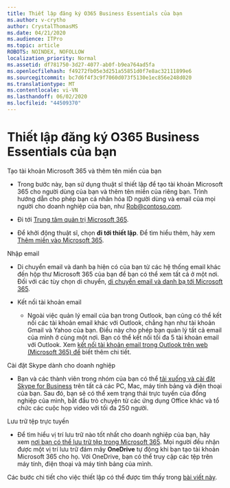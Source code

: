 ```yaml
---
title: Thiết lập đăng ký O365 Business Essentials của bạn
ms.author: v-crytho
author: CrystalThomasMS
ms.date: 04/21/2020
ms.audience: ITPro
ms.topic: article
ROBOTS: NOINDEX, NOFOLLOW
localization_priority: Normal
ms.assetid: df781750-3d27-4077-ab0f-b9ea764ad5fa
ms.openlocfilehash: f49272fb05e3d251a55851d0f7e8ac32111899e6
ms.sourcegitcommit: bc7d6f4f3c9f7060d073f5130e1ec856e248d020
ms.translationtype: MT
ms.contentlocale: vi-VN
ms.lasthandoff: 06/02/2020
ms.locfileid: "44509370"
---
```

# <a name="setting-up-your-o365-business-essentials-subscription"></a>Thiết lập đăng ký O365 Business Essentials của bạn

Tạo tài khoản Microsoft 365 và thêm tên miền của bạn
  
- Trong bước này, bạn sử dụng thuật sĩ thiết lập để tạo tài khoản Microsoft 365 cho người dùng của bạn và thêm tên miền của riêng bạn. Trình hướng dẫn cho phép bạn cá nhân hóa ID người dùng và email của mọi người cho doanh nghiệp của bạn, như [Rob@contoso.com](mailto:rob@contoso.com).
    
- Đi tới [Trung tâm quản trị Microsoft 365](https://login.partner.microsoftonline.cn/).
    
- Để khởi động thuật sĩ, chọn **đi tới thiết lập**. Để tìm hiểu thêm, hãy xem [Thêm miền vào Microsoft 365](https://docs.microsoft.com/microsoft-365/admin/setup/add-domain).
    
Nhập email
  
- Di chuyển email và danh bạ hiện có của bạn từ các hệ thống email khác đến hộp thư Microsoft 365 của bạn để bạn có thể xem tất cả ở một nơi. Đối với các tùy chọn di chuyển, [di chuyển email và danh bạ tới Microsoft 365](https://docs.microsoft.com/microsoft-365/admin/setup/migrate-email-and-contacts-admin).
    
- Kết nối tài khoản email
    
  - Ngoài việc quản lý email của bạn trong Outlook, bạn cũng có thể kết nối các tài khoản email khác với Outlook, chẳng hạn như tài khoản Gmail và Yahoo của bạn. Điều này cho phép bạn quản lý tất cả email của mình ở cùng một nơi. Bạn có thể kết nối tối đa 5 tài khoản email với Outlook. Xem [kết nối tài khoản email trong Outlook trên web (Microsoft 365) để](https://support.office.com/Article/Connect-email-accounts-in-Outlook-on-the-web-Office-365-d7012ff0-924f-4f78-8aca-c3912d886c4d) biết thêm chi tiết. 
    
Cài đặt Skype dành cho doanh nghiệp
  
- Bạn và các thành viên trong nhóm của bạn có thể [tải xuống và cài đặt Skype for Business](https://support.office.com/Article/download-and-install-Skype-for-Business-8a0d4da8-9d58-44f9-9759-5c8f340cb3fb) trên tất cả các PC, Mac, máy tính bảng và điện thoại của bạn. Sau đó, bạn sẽ có thể xem trạng thái trực tuyến của đồng nghiệp của mình, bắt đầu trò chuyện từ các ứng dụng Office khác và tổ chức các cuộc họp video với tối đa 250 người. 
    
Lưu trữ tệp trực tuyến
  
- Để tìm hiểu vị trí lưu trữ nào tốt nhất cho doanh nghiệp của bạn, hãy xem [nơi bạn có thể lưu trữ tệp trong Microsoft 365](https://support.office.com/article/c7c20284-bc94-47f4-9728-d28e9daf0790.aspx). Mọi người đều nhận được một vị trí lưu trữ đám mây **OneDrive** tự động khi bạn tạo tài khoản Microsoft 365 cho họ. Với OneDrive, bạn có thể truy cập các tệp trên máy tính, điện thoại và máy tính bảng của mình. 
    
Các bước chi tiết cho việc thiết lập có thể được tìm thấy trong [bài viết này](https://docs.microsoft.com/microsoft-365/admin/setup/setup).
  

